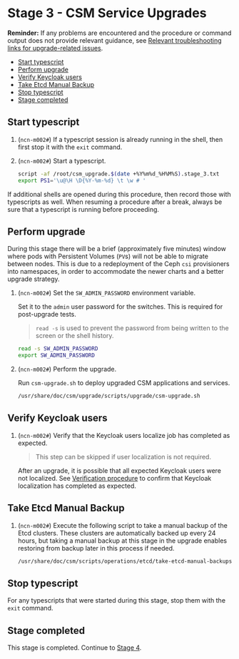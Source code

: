 # Stage 3 - CSM Service Upgrades

**Reminder:** If any problems are encountered and the procedure or command output does not provide relevant guidance, see
[Relevant troubleshooting links for upgrade-related issues](Upgrade_Management_Nodes_and_CSM_Services.md#relevant-troubleshooting-links-for-upgrade-related-issues).

- [Start typescript](#start-typescript)
- [Perform upgrade](#perform-upgrade)
- [Verify Keycloak users](#verify-keycloak-users)
- [Take Etcd Manual Backup](#take-etcd-manual-backup)
- [Stop typescript](#stop-typescript)
- [Stage completed](#stage-completed)

## Start typescript

1. (`ncn-m002#`) If a typescript session is already running in the shell, then first stop it with the `exit` command.

1. (`ncn-m002#`) Start a typescript.

    ```bash
    script -af /root/csm_upgrade.$(date +%Y%m%d_%H%M%S).stage_3.txt
    export PS1='\u@\H \D{%Y-%m-%d} \t \w # '
    ```

If additional shells are opened during this procedure, then record those with typescripts as well. When resuming a procedure
after a break, always be sure that a typescript is running before proceeding.

## Perform upgrade

During this stage there will be a brief (approximately five minutes) window where pods with Persistent Volumes (`PV`s) will not be able to migrate between nodes.
This is due to a redeployment of the Ceph `csi` provisioners into namespaces, in order to accommodate the newer charts and a better upgrade strategy.

1. (`ncn-m002#`) Set the `SW_ADMIN_PASSWORD` environment variable.

   Set it to the `admin` user password for the switches. This is required for post-upgrade tests.

   > `read -s` is used to prevent the password from being written to the screen or the shell history.

   ```bash
   read -s SW_ADMIN_PASSWORD
   export SW_ADMIN_PASSWORD
   ```

1. (`ncn-m002#`) Perform the upgrade.

   Run `csm-upgrade.sh` to deploy upgraded CSM applications and services.

   ```bash
   /usr/share/doc/csm/upgrade/scripts/upgrade/csm-upgrade.sh
   ```

## Verify Keycloak users

1. (`ncn-m002#`) Verify that the Keycloak users localize job has completed as expected.

    > This step can be skipped if user localization is not required.

    After an upgrade, it is possible that all expected Keycloak users were not localized.
    See [Verification procedure](../operations/security_and_authentication/Keycloak_User_Localization.md#Verification-procedure)
    to confirm that Keycloak localization has completed as expected.

## Take Etcd Manual Backup

1. (`ncn-m002#`) Execute the following script to take a manual backup of the Etcd clusters.
   These clusters are automatically backed up every 24 hours, but taking a manual backup
   at this stage in the upgrade enables restoring from backup later in this process if needed.

   ```bash
   /usr/share/doc/csm/scripts/operations/etcd/take-etcd-manual-backups.sh post_upgrade
   ```

## Stop typescript

For any typescripts that were started during this stage, stop them with the `exit` command.

## Stage completed

This stage is completed. Continue to [Stage 4](Stage_4.md).
